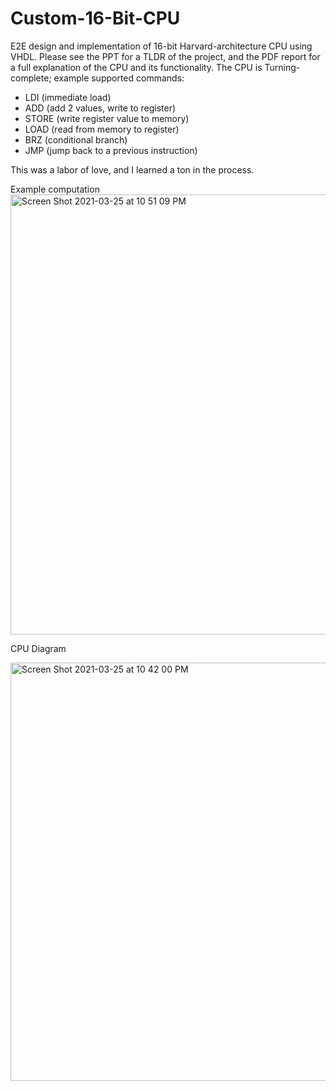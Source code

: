 # Custom-16-Bit-CPU
E2E design and implementation of 16-bit Harvard-architecture CPU using VHDL. Please see the PPT for a TLDR of the project, and the PDF report for a full explanation of the CPU and its functionality. The CPU is Turning-complete; example supported commands:
- LDI (immediate load)
- ADD (add 2 values, write to register)
- STORE (write register value to memory)
- LOAD (read from memory to register)
- BRZ (conditional branch)
- JMP (jump back to a previous instruction)

This was a labor of love, and I learned a ton in the process. 

Example computation
<img width="704" alt="Screen Shot 2021-03-25 at 10 51 09 PM" src="https://user-images.githubusercontent.com/9117105/112588438-a108ab00-8dbc-11eb-8d87-7d2d6f71af1b.png">

CPU Diagram


<img width="669" alt="Screen Shot 2021-03-25 at 10 42 00 PM" src="https://user-images.githubusercontent.com/9117105/112587746-63575280-8dbb-11eb-8046-40eca36321eb.png">
